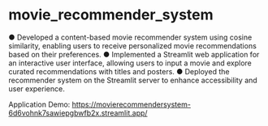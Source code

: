 # movie_recommender_system


● Developed a content-based movie recommender system using cosine similarity, enabling users to receive personalized movie recommendations based on their preferences.
● Implemented a Streamlit web application for an interactive user interface, allowing users to input a movie and explore curated recommendations with titles and posters. 
● Deployed the recommender system on the Streamlit server to enhance accessibility and user experience.

Application Demo: https://movierecommendersystem-6d6vohnk7sawiepgbwfb2x.streamlit.app/

